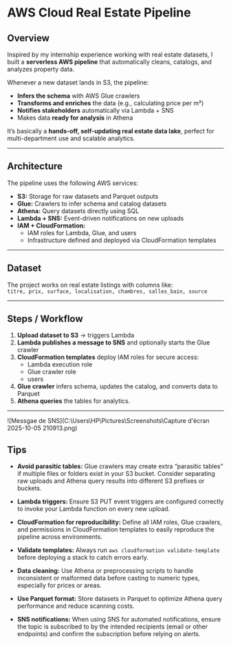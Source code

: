 # AWS Cloud Real Estate Pipeline

## Overview
Inspired by my internship experience working with real estate datasets, I built a **serverless AWS pipeline** that automatically cleans, catalogs, and analyzes property data.  

Whenever a new dataset lands in S3, the pipeline:  
- **Infers the schema** with AWS Glue crawlers  
- **Transforms and enriches** the data (e.g., calculating price per m²)  
- **Notifies stakeholders** automatically via Lambda + SNS  
- Makes data **ready for analysis** in Athena  

It’s basically a **hands-off, self-updating real estate data lake**, perfect for multi-department use and scalable analytics.

---

## Architecture
The pipeline uses the following AWS services:  

- **S3:** Storage for raw datasets and Parquet outputs  
- **Glue:** Crawlers to infer schema and catalog datasets  
- **Athena:** Query datasets directly using SQL  
- **Lambda + SNS:** Event-driven notifications on new uploads  
- **IAM + CloudFormation:**  
  - IAM roles for Lambda, Glue, and users   
  - Infrastructure defined and deployed via CloudFormation templates  

---

## Dataset
The project works on real estate listings with columns like:  
`titre, prix, surface, localisation, chambres, salles_bain, source`  


---

## Steps / Workflow

1. **Upload dataset to S3** → triggers Lambda  
2. **Lambda publishes a message to SNS** and optionally starts the Glue crawler  
3. **CloudFormation templates** deploy IAM roles for secure access:  
   - Lambda execution role  
   - Glue crawler role  
   - users   
4. **Glue crawler** infers schema, updates the catalog, and converts data to Parquet  
5. **Athena queries** the tables for analytics.  

---
![Messgae de SNS](C:\Users\HP\Pictures\Screenshots\Capture d'écran 2025-10-05 210913.png)

## Tips

- **Avoid parasitic tables:** Glue crawlers may create extra “parasitic tables” if multiple files or folders exist in your S3 bucket. Consider separating raw uploads and Athena query results into different S3 prefixes or buckets.  
- **Lambda triggers:** Ensure S3 PUT event triggers are configured correctly to invoke your Lambda function on every new upload.  
- **CloudFormation for reproducibility:** Define all IAM roles, Glue crawlers, and permissions in CloudFormation templates to easily reproduce the pipeline across environments.  
- **Validate templates:** Always run `aws cloudformation validate-template` before deploying a stack to catch errors early.  
- **Data cleaning:** Use Athena or preprocessing scripts to handle inconsistent or malformed data before casting to numeric types, especially for prices or areas.  
- **Use Parquet format:** Store datasets in Parquet to optimize Athena query performance and reduce scanning costs.  

- **SNS notifications:** When using SNS for automated notifications, ensure the topic is subscribed to by the intended recipients (email or other endpoints) and confirm the subscription before relying on alerts.  
